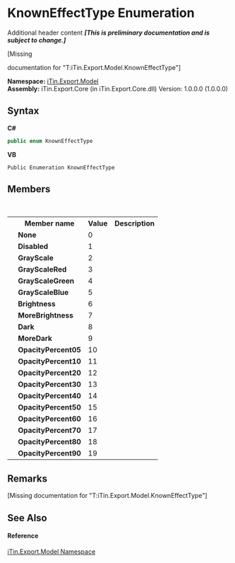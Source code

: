# KnownEffectType Enumeration
Additional header content _**\[This is preliminary documentation and is subject to change.\]**_

\[Missing <summary> documentation for "T:iTin.Export.Model.KnownEffectType"\]

**Namespace:**&nbsp;<a href="ef57ffcc-e95e-b212-5a46-9aa6f5a3511f">iTin.Export.Model</a><br />**Assembly:**&nbsp;iTin.Export.Core (in iTin.Export.Core.dll) Version: 1.0.0.0 (1.0.0.0)

## Syntax

**C#**<br />
``` C#
public enum KnownEffectType
```

**VB**<br />
``` VB
Public Enumeration KnownEffectType
```


## Members
&nbsp;<table><tr><th></th><th>Member name</th><th>Value</th><th>Description</th></tr><tr><td /><td target="F:iTin.Export.Model.KnownEffectType.None">**None**</td><td>0</td><td /></tr><tr><td /><td target="F:iTin.Export.Model.KnownEffectType.Disabled">**Disabled**</td><td>1</td><td /></tr><tr><td /><td target="F:iTin.Export.Model.KnownEffectType.GrayScale">**GrayScale**</td><td>2</td><td /></tr><tr><td /><td target="F:iTin.Export.Model.KnownEffectType.GrayScaleRed">**GrayScaleRed**</td><td>3</td><td /></tr><tr><td /><td target="F:iTin.Export.Model.KnownEffectType.GrayScaleGreen">**GrayScaleGreen**</td><td>4</td><td /></tr><tr><td /><td target="F:iTin.Export.Model.KnownEffectType.GrayScaleBlue">**GrayScaleBlue**</td><td>5</td><td /></tr><tr><td /><td target="F:iTin.Export.Model.KnownEffectType.Brightness">**Brightness**</td><td>6</td><td /></tr><tr><td /><td target="F:iTin.Export.Model.KnownEffectType.MoreBrightness">**MoreBrightness**</td><td>7</td><td /></tr><tr><td /><td target="F:iTin.Export.Model.KnownEffectType.Dark">**Dark**</td><td>8</td><td /></tr><tr><td /><td target="F:iTin.Export.Model.KnownEffectType.MoreDark">**MoreDark**</td><td>9</td><td /></tr><tr><td /><td target="F:iTin.Export.Model.KnownEffectType.OpacityPercent05">**OpacityPercent05**</td><td>10</td><td /></tr><tr><td /><td target="F:iTin.Export.Model.KnownEffectType.OpacityPercent10">**OpacityPercent10**</td><td>11</td><td /></tr><tr><td /><td target="F:iTin.Export.Model.KnownEffectType.OpacityPercent20">**OpacityPercent20**</td><td>12</td><td /></tr><tr><td /><td target="F:iTin.Export.Model.KnownEffectType.OpacityPercent30">**OpacityPercent30**</td><td>13</td><td /></tr><tr><td /><td target="F:iTin.Export.Model.KnownEffectType.OpacityPercent40">**OpacityPercent40**</td><td>14</td><td /></tr><tr><td /><td target="F:iTin.Export.Model.KnownEffectType.OpacityPercent50">**OpacityPercent50**</td><td>15</td><td /></tr><tr><td /><td target="F:iTin.Export.Model.KnownEffectType.OpacityPercent60">**OpacityPercent60**</td><td>16</td><td /></tr><tr><td /><td target="F:iTin.Export.Model.KnownEffectType.OpacityPercent70">**OpacityPercent70**</td><td>17</td><td /></tr><tr><td /><td target="F:iTin.Export.Model.KnownEffectType.OpacityPercent80">**OpacityPercent80**</td><td>18</td><td /></tr><tr><td /><td target="F:iTin.Export.Model.KnownEffectType.OpacityPercent90">**OpacityPercent90**</td><td>19</td><td /></tr></table>

## Remarks
\[Missing <remarks> documentation for "T:iTin.Export.Model.KnownEffectType"\]

## See Also


#### Reference
<a href="ef57ffcc-e95e-b212-5a46-9aa6f5a3511f">iTin.Export.Model Namespace</a><br />